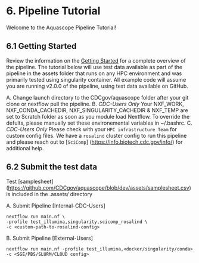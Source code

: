 # 6. Pipeline Tutorial
Welcome to the Aquascope Pipeline Tutorial!

## 6.1 Getting Started
Review the information on the [Getting Started](https://github.com/CDCgov/aquascope/blob/feature_docs/docs/user-guide/getting-started.md) for a complete overview of the pipeline. The tutorial below will use test data available as part of the pipeline in the assets folder that runs on any HPC environment and was primarily tested using singularity container. All example code will assume you are running v2.0.0 of the pipeline, using test data available on GitHub.

A. Change launch directory to the CDCgov/aquascope folder after your git clone or nextflow pull the pipeline.
B. *CDC-Users Only* Your NXF_WORK, NXF_CONDA_CACHEDIR, NXF_SINGULARITY_CACHEDIR & NXF_TEMP are set to Scratch folder as soon as you module load Nextflow. To override the defults, please manually set these environemental variables in ~/.bashrc.
C. *CDC-Users Only* Please check with your `HPC infrastructure Team` for custom config files. We have a `rosalind` cluster config to run this pipeline and please reach out to [`SciComp`] (https://info.biotech.cdc.gov/info/) for additional help.


## 6.2 Submit the test data
Test [samplesheet] (https://github.com/CDCgov/aquascope/blob/dev/assets/samplesheet.csv) is included in the .assets/ directory

A. Submit Pipeline [Internal-CDC-Users]
```
nextflow run main.nf \
-profile test_illumina,singularity,scicomp_rosalind \
-c <custom-path-to-rosalind-config>
```

B. Submit Pipeline [External-Users]
```
nextflow run main.nf -profile test_illumina,<docker/singularity/conda> -c <SGE/PBS/SLURM/CLOUD config>
```
